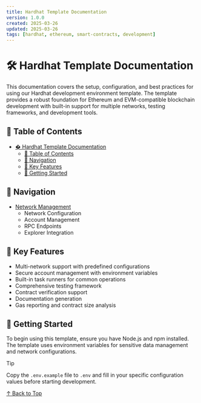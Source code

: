 ```yaml
---
title: Hardhat Template Documentation
version: 1.0.0
created: 2025-03-26
updated: 2025-03-26
tags: [hardhat, ethereum, smart-contracts, development]
---
```


# 🛠️ Hardhat Template Documentation

This documentation covers the setup, configuration, and best practices for using our Hardhat development environment template. The template provides a robust foundation for Ethereum and EVM-compatible blockchain development with built-in support for multiple networks, testing frameworks, and development tools.

## 📑 Table of Contents

- [�️ Hardhat Template Documentation](#️-hardhat-template-documentation)
  - [📑 Table of Contents](#-table-of-contents)
  - [📑 Navigation](#-navigation)
  - [🌟 Key Features](#-key-features)
  - [🚀 Getting Started](#-getting-started)

## 📑 Navigation

- [Network Management](./network-management.md)
  - Network Configuration
  - Account Management
  - RPC Endpoints
  - Explorer Integration

## 🌟 Key Features

- Multi-network support with predefined configurations
- Secure account management with environment variables
- Built-in task runners for common operations
- Comprehensive testing framework
- Contract verification support
- Documentation generation
- Gas reporting and contract size analysis

## 🚀 Getting Started

To begin using this template, ensure you have Node.js and npm installed. The template uses environment variables for sensitive data management and network configurations.

> [!TIP]
> Copy the `.env.example` file to `.env` and fill in your specific configuration values before starting development.

[↑ Back to Top](#-hardhat-template-documentation)
